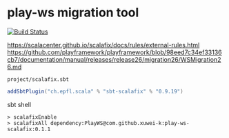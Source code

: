 # play-ws migration tool

[![Build Status](https://travis-ci.com/xuwei-k/play-ws-scalafix.svg?token=x41ypGcpoAvqgrjpqRwV&branch=master)](https://travis-ci.com/xuwei-k/play-ws-scalafix)

<https://scalacenter.github.io/scalafix/docs/rules/external-rules.html>
<https://github.com/playframework/playframework/blob/98eed7c34ef33136cb7/documentation/manual/releases/release26/migration26/WSMigration26.md>

`project/scalafix.sbt`

```scala
addSbtPlugin("ch.epfl.scala" % "sbt-scalafix" % "0.9.19")
```

sbt shell

```
> scalafixEnable
> scalafixAll dependency:PlayWS@com.github.xuwei-k:play-ws-scalafix:0.1.1
```

